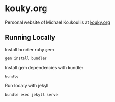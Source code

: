 # kouky.org

Personal website of Michael Koukoullis at [kouky.org](http://kouky.org)

## Running Locally

Install bundler ruby gem

    gem install bundler

Install gem dependencies with bundler

    bundle

Run locally with jekyll

    bundle exec jekyll serve